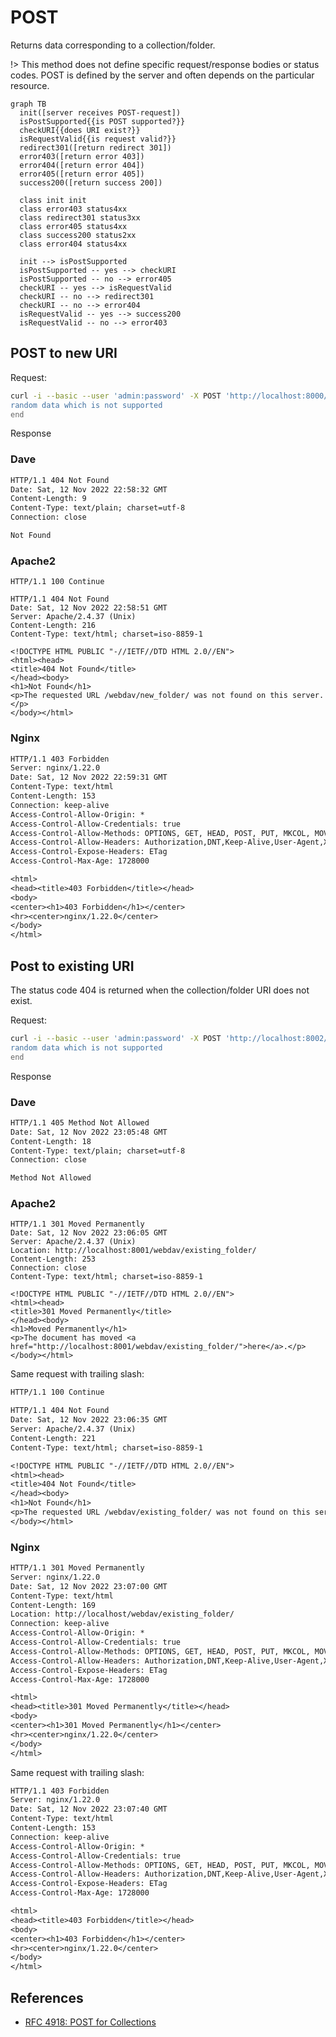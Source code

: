 # POST

Returns data corresponding to a collection/folder.

!> This method does not define specific request/response bodies or status codes. POST is defined by the server and often
   depends on the particular resource.

```mermaid
graph TB
  init([server receives POST-request])
  isPostSupported{{is POST supported?}}
  checkURI{{does URI exist?}}
  isRequestValid{{is request valid?}}
  redirect301([return redirect 301])
  error403([return error 403])
  error404([return error 404])
  error405([return error 405])
  success200([return success 200])
  
  class init init
  class error403 status4xx
  class redirect301 status3xx
  class error405 status4xx
  class success200 status2xx
  class error404 status4xx
  
  init --> isPostSupported
  isPostSupported -- yes --> checkURI
  isPostSupported -- no --> error405
  checkURI -- yes --> isRequestValid
  checkURI -- no --> redirect301
  checkURI -- no --> error404
  isRequestValid -- yes --> success200
  isRequestValid -- no --> error403
```

## POST to new URI

<!-- panels:start -->
<!-- div:left-panel -->

Request:

```bash
curl -i --basic --user 'admin:password' -X POST 'http://localhost:8000/webdav/new_folder/' --upload-file - <<end
random data which is not supported
end
```

<!-- div:right-panel -->

Response

<!-- tabs:start -->

### **Dave**

```txt
HTTP/1.1 404 Not Found
Date: Sat, 12 Nov 2022 22:58:32 GMT
Content-Length: 9
Content-Type: text/plain; charset=utf-8
Connection: close

Not Found
```

### **Apache2**

```text
HTTP/1.1 100 Continue

HTTP/1.1 404 Not Found
Date: Sat, 12 Nov 2022 22:58:51 GMT
Server: Apache/2.4.37 (Unix)
Content-Length: 216
Content-Type: text/html; charset=iso-8859-1

<!DOCTYPE HTML PUBLIC "-//IETF//DTD HTML 2.0//EN">
<html><head>
<title>404 Not Found</title>
</head><body>
<h1>Not Found</h1>
<p>The requested URL /webdav/new_folder/ was not found on this server.</p>
</body></html>
```

### **Nginx**

```txt
HTTP/1.1 403 Forbidden
Server: nginx/1.22.0
Date: Sat, 12 Nov 2022 22:59:31 GMT
Content-Type: text/html
Content-Length: 153
Connection: keep-alive
Access-Control-Allow-Origin: *
Access-Control-Allow-Credentials: true
Access-Control-Allow-Methods: OPTIONS, GET, HEAD, POST, PUT, MKCOL, MOVE, COPY, DELETE, PROPFIND, PROPPATCH, LOCK, UNLOCK
Access-Control-Allow-Headers: Authorization,DNT,Keep-Alive,User-Agent,X-Requested-With,If-Modified-Since,Cache-Control,Content-Type,X-Accept-Charset,X-Accept,origin,accept,if-match,destination,overwrite
Access-Control-Expose-Headers: ETag
Access-Control-Max-Age: 1728000

<html>
<head><title>403 Forbidden</title></head>
<body>
<center><h1>403 Forbidden</h1></center>
<hr><center>nginx/1.22.0</center>
</body>
</html>
```

<!-- tabs:end -->
<!-- panels:end -->

## Post to existing URI

<!-- panels:start -->
<!-- div:left-panel -->

The status code 404 is returned when the collection/folder URI does not exist.

Request:

```bash
curl -i --basic --user 'admin:password' -X POST 'http://localhost:8002/webdav/existing_folder/' --upload-file - <<end
random data which is not supported
end
```

<!-- div:right-panel -->

Response

<!-- tabs:start -->

### **Dave**

```txt
HTTP/1.1 405 Method Not Allowed
Date: Sat, 12 Nov 2022 23:05:48 GMT
Content-Length: 18
Content-Type: text/plain; charset=utf-8
Connection: close

Method Not Allowed
```

### **Apache2**

```text
HTTP/1.1 301 Moved Permanently
Date: Sat, 12 Nov 2022 23:06:05 GMT
Server: Apache/2.4.37 (Unix)
Location: http://localhost:8001/webdav/existing_folder/
Content-Length: 253
Connection: close
Content-Type: text/html; charset=iso-8859-1

<!DOCTYPE HTML PUBLIC "-//IETF//DTD HTML 2.0//EN">
<html><head>
<title>301 Moved Permanently</title>
</head><body>
<h1>Moved Permanently</h1>
<p>The document has moved <a href="http://localhost:8001/webdav/existing_folder/">here</a>.</p>
</body></html>
```

Same request with trailing slash:

```txt
HTTP/1.1 100 Continue

HTTP/1.1 404 Not Found
Date: Sat, 12 Nov 2022 23:06:35 GMT
Server: Apache/2.4.37 (Unix)
Content-Length: 221
Content-Type: text/html; charset=iso-8859-1

<!DOCTYPE HTML PUBLIC "-//IETF//DTD HTML 2.0//EN">
<html><head>
<title>404 Not Found</title>
</head><body>
<h1>Not Found</h1>
<p>The requested URL /webdav/existing_folder/ was not found on this server.</p>
</body></html>
```

### **Nginx**

```txt
HTTP/1.1 301 Moved Permanently
Server: nginx/1.22.0
Date: Sat, 12 Nov 2022 23:07:00 GMT
Content-Type: text/html
Content-Length: 169
Location: http://localhost/webdav/existing_folder/
Connection: keep-alive
Access-Control-Allow-Origin: *
Access-Control-Allow-Credentials: true
Access-Control-Allow-Methods: OPTIONS, GET, HEAD, POST, PUT, MKCOL, MOVE, COPY, DELETE, PROPFIND, PROPPATCH, LOCK, UNLOCK
Access-Control-Allow-Headers: Authorization,DNT,Keep-Alive,User-Agent,X-Requested-With,If-Modified-Since,Cache-Control,Content-Type,X-Accept-Charset,X-Accept,origin,accept,if-match,destination,overwrite
Access-Control-Expose-Headers: ETag
Access-Control-Max-Age: 1728000

<html>
<head><title>301 Moved Permanently</title></head>
<body>
<center><h1>301 Moved Permanently</h1></center>
<hr><center>nginx/1.22.0</center>
</body>
</html>
```

Same request with trailing slash:

```txt
HTTP/1.1 403 Forbidden
Server: nginx/1.22.0
Date: Sat, 12 Nov 2022 23:07:40 GMT
Content-Type: text/html
Content-Length: 153
Connection: keep-alive
Access-Control-Allow-Origin: *
Access-Control-Allow-Credentials: true
Access-Control-Allow-Methods: OPTIONS, GET, HEAD, POST, PUT, MKCOL, MOVE, COPY, DELETE, PROPFIND, PROPPATCH, LOCK, UNLOCK
Access-Control-Allow-Headers: Authorization,DNT,Keep-Alive,User-Agent,X-Requested-With,If-Modified-Since,Cache-Control,Content-Type,X-Accept-Charset,X-Accept,origin,accept,if-match,destination,overwrite
Access-Control-Expose-Headers: ETag
Access-Control-Max-Age: 1728000

<html>
<head><title>403 Forbidden</title></head>
<body>
<center><h1>403 Forbidden</h1></center>
<hr><center>nginx/1.22.0</center>
</body>
</html>
```

<!-- tabs:end -->
<!-- panels:end -->

## References

- [RFC 4918: POST for Collections](http://www.webdav.org/specs/rfc4918.html#METHOD_POST)
